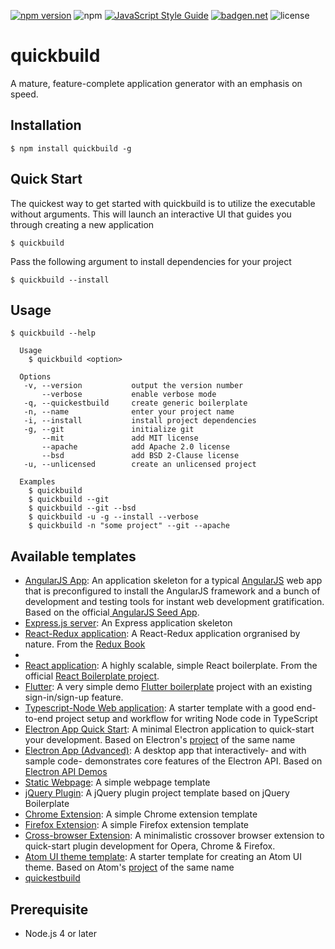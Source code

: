 [![npm version](https://badge.fury.io/js/quickbuild.svg)](https://badge.fury.io/js/quickbuild)
![npm](https://img.shields.io/npm/dt/quickbuild)
[![JavaScript Style Guide](https://img.shields.io/badge/code_style-standard-brightgreen.svg)](https://standardjs.com)
[![badgen.net](https://badgen.net/badge/libraries/io/blue)](https://libraries.io/github/abircb/quickbuild)
![license](https://img.shields.io/npm/l/quickbuild)

# quickbuild

A mature, feature-complete application generator with an emphasis on speed.

## Installation

```cli
$ npm install quickbuild -g
```

## Quick Start

The quickest way to get started with quickbuild is to utilize the executable without arguments. This will launch an interactive UI that guides you through creating a new application

```cli
$ quickbuild
```

Pass the following argument to install dependencies for your project

```cli
$ quickbuild --install
```

## Usage

```cli
$ quickbuild --help

  Usage
    $ quickbuild <option>

  Options
   -v, --version           output the version number
       --verbose           enable verbose mode
   -q, --quickestbuild     create generic boilerplate
   -n, --name              enter your project name
   -i, --install           install project dependencies
   -g, --git               initialize git
       --mit               add MIT license
       --apache            add Apache 2.0 license
       --bsd               add BSD 2-Clause license
   -u, --unlicensed        create an unlicensed project

  Examples
    $ quickbuild
    $ quickbuild --git
    $ quickbuild --git --bsd
    $ quickbuild -u -g --install --verbose
    $ quickbuild -n "some project" --git --apache
```

## Available templates

<ul>
   <li><a href="https://github.com/abircb/quickbuild/tree/master/templates/AngularJS App">AngularJS App</a>: An application skeleton for a typical <a href="https://angularjs.org/">AngularJS</a> web app that is preconfigured to install the AngularJS framework and a bunch of development and testing tools for instant web development gratification. Based on the official<a href="https://github.com/angular/angular-seed"> AngularJS Seed App</a>.</li>
  <li><a href="https://github.com/abircb/quickbuild/tree/master/templates/Express.js server">Express.js server</a>: An Express application skeleton</li>
  <li><a href="https://github.com/abircb/quickbuild/tree/master/templates/React-Redux">React-Redux application</a>: A React-Redux application orgranised by nature. From the <a href="https://redux.js.org/advanced/example-reddit-api">Redux Book</a></li>
  <li></li>
  <li><a href="https://github.com/abircb/quickbuild/tree/master/templates/React">React application</a>: A highly scalable, simple React boilerplate. From the official <a href="https://github.com/react-boilerplate/react-boilerplate">React Boilerplate project</a>.</li>
  <li><a href="https://github.com/abircb/quickbuild/tree/master/templates/Flutter%20Application">Flutter</a>: A very simple demo <a href="https://github.com/SimpleBoilerplates/Flutter">Flutter boilerplate</a> project with an existing sign-in/sign-up feature.</li>
  <li><a href="https://github.com/abircb/quickbuild/tree/master/templates/TypeScript-Node">Typescript-Node Web application</a>: A starter template with a good end-to-end project setup and workflow for writing Node code in TypeScript</li>
  <li><a href="https://github.com/abircb/quickbuild/tree/master/templates/Electron App Quick Start">Electron App Quick Start</a>: A minimal Electron application to quick-start your development. Based on Electron's <a href="https://github.com/electron/electron-quick-start">project</a> of the same name</li>
  <li><a href="https://github.com/abircb/quickbuild/tree/master/templates/Electron App (Advanced)">Electron App (Advanced)</a>: A desktop app that interactively- and with sample code- demonstrates core features of the Electron API. Based on <a href="https://github.com/electron/electron-api-demos">Electron API Demos</a></li>
  <li><a href="https://github.com/abircb/quickbuild/tree/master/templates/Static Webpage">Static Webpage</a>: A simple webpage template</li>
  <li><a href="https://github.com/abircb/quickbuild/tree/master/templates/jQuery Plugin">jQuery Plugin</a>: A jQuery plugin project template based on jQuery Boilerplate</li>
  <li><a href="https://github.com/abircb/quickbuild/tree/master/templates/Chrome Extension">Chrome Extension</a>: A simple Chrome extension template</li>
  <li><a href="https://github.com/abircb/quickbuild/tree/master/templates/Firefox Extension">Firefox Extension</a>: A simple Firefox extension template</li>
  <li><a href="https://github.com/abircb/quickbuild/tree/master/templates/Crossover Extension">Cross-browser Extension</a>: A minimalistic crossover browser extension to quick-start plugin development for Opera, Chrome & Firefox.</li>
  <li><a href="https://github.com/abircb/quickbuild/tree/master/templates/Atom UI">Atom UI theme template</a>: A starter template for creating an Atom UI theme. Based on Atom's <a href="https://github.com/atom-community/ui-theme-template">project</a> of the same name</li>
  <li><a href="https://github.com/abircb/quickbuild/tree/master/templates/quickestbuild">quickestbuild</a></li>
</ul>

## Prerequisite

<ul>
  <li>Node.js 4 or later</li>
</ul>
